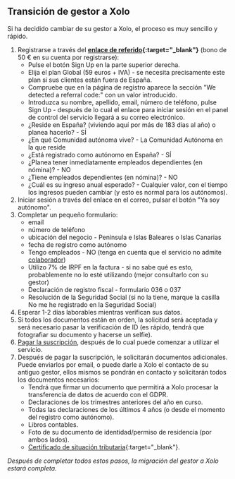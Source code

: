 ## Transición de gestor a Xolo

Si ha decidido cambiar de su gestor a Xolo, el proceso es muy sencillo y rápido.

1. Registrarse a través del **[enlace de referido](https://bit.ly/xolosignup){:target="_blank"}** (bono de 50 € en su cuenta por registrarse):
   - Pulse el botón Sign Up en la parte superior derecha.
   - Elija el plan Global (59 euros + IVA) - se necesita precisamente este plan si sus clientes están fuera de España.
   - Compruebe que en la página de registro aparece la sección "We detected a referral code:" con un valor introducido.
   - Introduzca su nombre, apellido, email, número de teléfono, pulse Sign Up - después de lo cual el enlace para iniciar sesión en el panel de control del servicio llegará a su correo electrónico.
   - ¿Reside en España? (viviendo aquí por más de 183 días al año) o planea hacerlo? - SÍ
   - ¿En qué Comunidad autónoma vive? - La Comunidad Autónoma en la que reside
   - ¿Está registrado como autónomo en España? - SÍ
   - ¿Planea tener inmediatamente empleados dependientes (en nómina)? - NO
   - ¿Tiene empleados dependientes (en nómina)? - NO
   - ¿Cuál es su ingreso anual esperado? - Cualquier valor, con el tiempo los ingresos pueden cambiar (y esto es normal para los autónomos).
2. Iniciar sesión a través del enlace en el correo, pulsar el botón "Ya soy autónomo".
3. Completar un pequeño formulario:
   - email
   - número de teléfono
   - ubicación del negocio - Península e Islas Baleares o Islas Canarias
   - fecha de registro como autónomo
   - Tengo empleados - NO (tenga en cuenta que el servicio no admite [colaborador](#autónomo-colaborador))
   - Utilizo 7% de IRPF en la factura - si no sabe qué es esto, probablemente no lo esté utilizando (mejor consultarlo con su gestor)
   - Declaración de registro fiscal - formulario 036 o 037
   - Resolución de la Seguridad Social (si no la tiene, marque la casilla No me he registrado en la Seguridad Social)
4. Esperar 1-2 días laborables mientras verifican sus datos.
5. Si todos los documentos están en orden, la solicitud será aceptada y será necesario pasar la verificación de ID (es rápido, tendrá que fotografiar su documento y hacerse un selfie).
6. [Pagar la suscripción](#pago-de-la-suscripción), después de lo cual puede comenzar a utilizar el servicio.
7. Después de pagar la suscripción, le solicitarán documentos adicionales. Puede enviarlos por email, o puede darle a Xolo el contacto de su antiguo gestor, ellos mismos se pondrán en contacto y solicitarán todos los documentos necesarios:
   - Tendrá que firmar un documento que permitirá a Xolo procesar la transferencia de datos de acuerdo con el GDPR.
   - Declaraciones de los trimestres anteriores del año en curso.
   - Todas las declaraciones de los últimos 4 años (o desde el momento del registro como autónomo).
   - Libros contables.
   - Foto de su documento de identidad/permiso de residencia (por ambos lados).
   - [Certificado de situación tributaria](https://sede.agenciatributaria.gob.es/Sede/procedimientoini/G313.shtml){:target="_blank"}.

_Después de completar todos estos pasos, la migración del gestor a Xolo estará completa._ 
